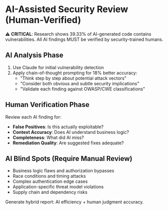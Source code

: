 # AI-Assisted Security Review (Human-Verified)

⚠️ **CRITICAL**: Research shows 39.33% of AI-generated code contains vulnerabilities.
All AI findings MUST be verified by security-trained humans.

## AI Analysis Phase

1. Use Claude for initial vulnerability detection
2. Apply chain-of-thought prompting for 18% better accuracy:
   - "Think step by step about potential attack vectors"
   - "Consider both obvious and subtle security implications"
   - "Validate each finding against OWASP/CWE classifications"

## Human Verification Phase

Review each AI finding for:

- **False Positives**: Is this actually exploitable?
- **Context Accuracy**: Does AI understand business logic?
- **Completeness**: What did AI miss?
- **Remediation Quality**: Are suggested fixes adequate?

## AI Blind Spots (Require Manual Review)

- Business logic flaws and authorization bypasses
- Race conditions and timing attacks
- Complex authentication edge cases
- Application-specific threat model violations
- Supply chain and dependency risks

Generate hybrid report: AI efficiency + human judgment accuracy.
